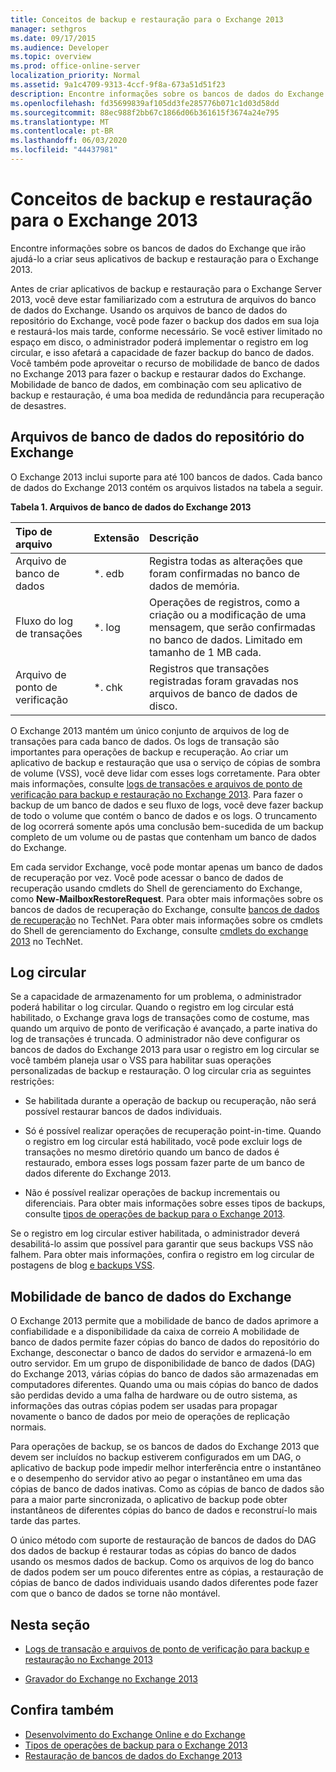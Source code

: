 ```yaml
---
title: Conceitos de backup e restauração para o Exchange 2013
manager: sethgros
ms.date: 09/17/2015
ms.audience: Developer
ms.topic: overview
ms.prod: office-online-server
localization_priority: Normal
ms.assetid: 9a1c4709-9313-4ccf-9f8a-673a51d51f23
description: Encontre informações sobre os bancos de dados do Exchange que irão ajudá-lo a criar seus aplicativos de backup e restauração para o Exchange 2013.
ms.openlocfilehash: fd35699839af105dd3fe285776b071c1d03d58dd
ms.sourcegitcommit: 88ec988f2bb67c1866d06b361615f3674a24e795
ms.translationtype: MT
ms.contentlocale: pt-BR
ms.lasthandoff: 06/03/2020
ms.locfileid: "44437981"
---
```

# <a name="backup-and-restore-concepts-for-exchange-2013"></a>Conceitos de backup e restauração para o Exchange 2013

Encontre informações sobre os bancos de dados do Exchange que irão ajudá-lo a criar seus aplicativos de backup e restauração para o Exchange 2013.
  
Antes de criar aplicativos de backup e restauração para o Exchange Server 2013, você deve estar familiarizado com a estrutura de arquivos do banco de dados do Exchange. Usando os arquivos de banco de dados do repositório do Exchange, você pode fazer o backup dos dados em sua loja e restaurá-los mais tarde, conforme necessário. Se você estiver limitado no espaço em disco, o administrador poderá implementar o registro em log circular, e isso afetará a capacidade de fazer backup do banco de dados. Você também pode aproveitar o recurso de mobilidade de banco de dados no Exchange 2013 para fazer o backup e restaurar dados do Exchange. Mobilidade de banco de dados, em combinação com seu aplicativo de backup e restauração, é uma boa medida de redundância para recuperação de desastres.

<a name="bk_exchangedatabases"> </a>

## <a name="exchange-store-database-files"></a>Arquivos de banco de dados do repositório do Exchange

O Exchange 2013 inclui suporte para até 100 bancos de dados. Cada banco de dados do Exchange 2013 contém os arquivos listados na tabela a seguir. 
  
**Tabela 1. Arquivos de banco de dados do Exchange 2013**

|Tipo de arquivo|Extensão|Descrição|
|:-----|:-----|:-----|
|Arquivo de banco de dados  <br/> |\*. edb  <br/> |Registra todas as alterações que foram confirmadas no banco de dados de memória.  <br/> |
|Fluxo do log de transações  <br/> |\*. log  <br/> |Operações de registros, como a criação ou a modificação de uma mensagem, que serão confirmadas no banco de dados. Limitado em tamanho de 1 MB cada.  <br/> |
|Arquivo de ponto de verificação  <br/> |\*. chk  <br/> |Registros que transações registradas foram gravadas nos arquivos de banco de dados de disco.  <br/> |
   
O Exchange 2013 mantém um único conjunto de arquivos de log de transações para cada banco de dados. Os logs de transação são importantes para operações de backup e recuperação. Ao criar um aplicativo de backup e restauração que usa o serviço de cópias de sombra de volume (VSS), você deve lidar com esses logs corretamente. Para obter mais informações, consulte [logs de transações e arquivos de ponto de verificação para backup e restauração no Exchange 2013](transaction-logs-and-checkpoint-files-for-backup-and-restore-in-exchange.md). Para fazer o backup de um banco de dados e seu fluxo de logs, você deve fazer backup de todo o volume que contém o banco de dados e os logs. O truncamento de log ocorrerá somente após uma conclusão bem-sucedida de um backup completo de um volume ou de pastas que contenham um banco de dados do Exchange.
  
Em cada servidor Exchange, você pode montar apenas um banco de dados de recuperação por vez. Você pode acessar o banco de dados de recuperação usando cmdlets do Shell de gerenciamento do Exchange, como **New-MailboxRestoreRequest**. Para obter mais informações sobre os bancos de dados de recuperação do Exchange, consulte [bancos de dados de recuperação](https://technet.microsoft.com/library/dd876954%28v=exchg.150%29.aspx) no TechNet. Para obter mais informações sobre os cmdlets do Shell de gerenciamento do Exchange, consulte [cmdlets do exchange 2013](https://technet.microsoft.com/library/bb124413.aspx) no TechNet. 
  
## <a name="circular-logging"></a>Log circular
<a name="bk_circularlogging"> </a>

Se a capacidade de armazenamento for um problema, o administrador poderá habilitar o log circular. Quando o registro em log circular está habilitado, o Exchange grava logs de transações como de costume, mas quando um arquivo de ponto de verificação é avançado, a parte inativa do log de transações é truncada. O administrador não deve configurar os bancos de dados do Exchange 2013 para usar o registro em log circular se você também planeja usar o VSS para habilitar suas operações personalizadas de backup e restauração. O log circular cria as seguintes restrições: 
  
- Se habilitada durante a operação de backup ou recuperação, não será possível restaurar bancos de dados individuais.
    
- Só é possível realizar operações de recuperação point-in-time. Quando o registro em log circular está habilitado, você pode excluir logs de transações no mesmo diretório quando um banco de dados é restaurado, embora esses logs possam fazer parte de um banco de dados diferente do Exchange 2013. 
    
- Não é possível realizar operações de backup incrementais ou diferenciais. Para obter mais informações sobre esses tipos de backups, consulte [tipos de operações de backup para o Exchange 2013](types-of-backup-operations-for-exchange-2013.md).
    
Se o registro em log circular estiver habilitada, o administrador deverá desabilitá-lo assim que possível para garantir que seus backups VSS não falhem. Para obter mais informações, confira o registro em log circular de postagens de blog [e backups VSS](https://blogs.technet.com/b/exchange/archive/2010/08/18/3410672.aspx). 
  
## <a name="exchange-database-mobility"></a>Mobilidade de banco de dados do Exchange
<a name="bk_exchangedatabasemobility"> </a>

O Exchange 2013 permite que a mobilidade de banco de dados aprimore a confiabilidade e a disponibilidade da caixa de correio A mobilidade de banco de dados permite fazer cópias do banco de dados do repositório do Exchange, desconectar o banco de dados do servidor e armazená-lo em outro servidor. Em um grupo de disponibilidade de banco de dados (DAG) do Exchange 2013, várias cópias do banco de dados são armazenadas em computadores diferentes. Quando uma ou mais cópias do banco de dados são perdidas devido a uma falha de hardware ou de outro sistema, as informações das outras cópias podem ser usadas para propagar novamente o banco de dados por meio de operações de replicação normais.
  
Para operações de backup, se os bancos de dados do Exchange 2013 que devem ser incluídos no backup estiverem configurados em um DAG, o aplicativo de backup pode impedir melhor interferência entre o instantâneo e o desempenho do servidor ativo ao pegar o instantâneo em uma das cópias de banco de dados inativas. Como as cópias de banco de dados são para a maior parte sincronizada, o aplicativo de backup pode obter instantâneos de diferentes cópias do banco de dados e reconstruí-lo mais tarde das partes.
  
O único método com suporte de restauração de bancos de dados do DAG dos dados de backup é restaurar todas as cópias do banco de dados usando os mesmos dados de backup. Como os arquivos de log do banco de dados podem ser um pouco diferentes entre as cópias, a restauração de cópias de banco de dados individuais usando dados diferentes pode fazer com que o banco de dados se torne não montável.
  
## <a name="in-this-section"></a>Nesta seção
<a name="bk_inthissection"> </a>

- [Logs de transação e arquivos de ponto de verificação para backup e restauração no Exchange 2013](transaction-logs-and-checkpoint-files-for-backup-and-restore-in-exchange.md)
    
- [Gravador do Exchange no Exchange 2013](exchange-writer-in-exchange-2013.md)
    
## <a name="see-also"></a>Confira também

- [Desenvolvimento do Exchange Online e do Exchange](../exchange-server-development.md) 
- [Tipos de operações de backup para o Exchange 2013](types-of-backup-operations-for-exchange-2013.md)
- [Restauração de bancos de dados do Exchange 2013](restoring-exchange-2013-databases.md)
    

